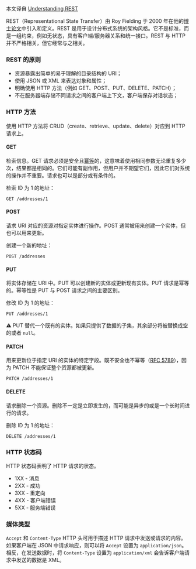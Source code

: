 本文译自 [Understanding REST](https://spring.io/understanding/REST)

REST（Representational State Transfer）由 Roy Fielding 于 2000 年在他的[博士论文](https://www.ics.uci.edu/~fielding/pubs/dissertation/top.htm)中引入和定义。REST 是用于设计分布式系统的架构风格。它不是标准，而是一组约束，例如无状态，具有客户端/服务器关系和统一接口。REST 与 HTTP 并不严格相关，但它经常与之相关。

### REST 的原则

- 资源暴露出简单的易于理解的目录结构的 URI；
- 使用 JSON 或 XML 来表达对象和属性；
- 明确使用 HTTP 方法（例如 GET、POST、PUT、DELETE、PATCH）；
- 不在服务器端存储不同请求之间的客户端上下文，客户端保存对话状态；

### HTTP 方法

使用 HTTP 方法将 CRUD（create、retrieve、update、delete）对应到 HTTP 请求上。

#### GET

检索信息。GET 请求必须是安全且[幂等](https://en.wikipedia.org/wiki/Idempotence#Computer_science_meaning)的，这意味着使用相同参数无论重复多少次，结果都是相同的。它们可能有副作用，但用户并不期望它们，因此它们对系统的操作并不重要。请求也可以是部分或有条件的。

检索 ID 为 1 的地址：
```
GET /addresses/1
```

#### POST

请求 URI 对应的资源对指定实体进行操作。POST 通常被用来创建一个实体，但也可以用来更新。

创建一个新的地址：
```
POST /addresses
```

#### PUT

将实体存储在 URI 中。PUT 可以创建新的实体或更新现有实体。PUT 请求是幂等的。幂等性是 PUT 与 POST 请求之间的主要区别。

修改 ID 为 1 的地址：
```
PUT /addresses/1
```

⚠️ PUT 替代一个既有的实体。如果只提供了数据的子集，其余部分将被替换成空的或者 `null`。

#### PATCH

用来更新位于指定 URI 的实体的特定字段。既不安全也不幂等（[RFC 5789](https://tools.ietf.org/html/rfc5789)），因为 PATCH 不能保证整个资源都被更新。

```
PATCH /addresses/1
```

#### DELETE

请求删除一个资源。删除不一定是立即发生的，而可能是异步的或是一个长时间进行的请求。

删除 ID 为 1 的地址：

```
DELETE /addresses/1
```

### HTTP 状态码

HTTP 状态码表明了 HTTP 请求的状态。
- 1XX - 消息
- 2XX - 成功
- 3XX - 重定向
- 4XX - 客户端错误
- 5XX - 服务端错误

### 媒体类型

`Accept` 和 `Content-Type` HTTP 头可用于描述 HTTP 请求中发送或请求的内容。如果客户端在 JSON 中请求响应，则可以将 `Accept` 设置为 `application/json`。相反，在发送数据时，将 `Content-Type` 设置为 `application/xml` 会告诉客户端请求中发送的数据是 XML。
